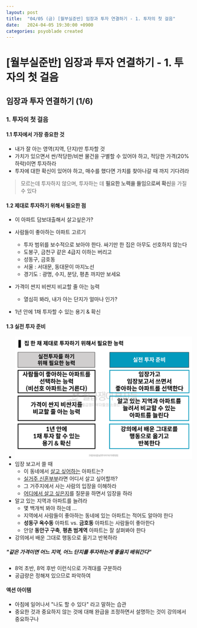 ```yaml
---
layout: post
title:  "04/05 (금) [월부실준반] 임장과 투자 연결하기 - 1. 투자의 첫 걸음"
date:   2024-04-05 19:30:00 +0900
categories: psyoblade created
---
```


# [월부실준반] 임장과 투자 연결하기 - 1. 투자의 첫 걸음

## 임장과 투자 연결하기 (1/6)

### 1. 투자의 첫 걸음

#### 1.1 투자에서 가장 중요한 것

* 내가 잘 아는 영역(지역, 단지)만 투자할 것
* 가치가 있으면서 싼/적당한/비싼 물건을 구별할 수 있어야 하고, 적당한 가격(20% 하락)이면 투자하라
* 투자에 대한 확신이 있어야 하고, 매수를 했다면 가치를 찾아나갈 때 까지 기다려라

> 모르는데 투자하지 않으며, 투자하는 데 **필요한 노력을 들임으로써 확신**을 가질 수 있다

#### 1.2 제대로 투자하기 위해서 필요한 점

* 이 아파트 담보대출해서 살고싶은가?
* 사람들이 좋아하는 아파트 고르기
  * 투자 범위를 보수적으로 보아야 한다. 싸기만 한 집은 아무도 선호하지 않는다
  * 도봉구, 금천구 같은 4급지 이하는 버리고
  * 성동구, 금호동
  * 서울 : 서대문, 동대문이 마지노선
  * 경기도 : 광명, 수지, 분당, 평촌 까지만 보세요

* 가격이 싼지 비싼지 비교할 줄 아는 능력
  * 열심히 봐라, 내가 아는 단지가 얼마나 인가?
* 1년 안에 1채 투자할 수 있는 용기 & 확신

#### 1.3 실전 투자 준비

* ![image-20240405203740241](/private/images/2024-04-05-siljun-day1/image-20240405203740241.png)
* 임장 보고서 쓸 때
  * 이 동네에서 <u>살고 싶어하는</u> 아파트는?
  * <u>실거주 신혼부부</u>라면 어디서 살고 싶어할까?
  * 그 거주지에서 사는 사람의 입장을 이해하라
  * <u>어디에서 살고 싶은지</u>를 질문을 하면서 임장을 하라
* 알고 있는 지역과 아파트를 늘려라
  * 몇 백개씩 봐야 하는데 ... 
  * 지역에서 사람들이 좋아하는 동네에 있는 아파트는 적어도 알아야 한다
  * **성동구 옥수동** 아파트 vs. **금호동** 아파트는 사람들이 좋아한다
  * 안양 **동안구 구축**, **평촌 범계역** 아파트는 잘 살펴봐야 한다
* 강의에서 배운 그대로 행동으로 옮기고 반복하라

##### "**같은 가격이면 어느 지역, 어느 단지를 투자하는게 좋을지** 배워간다"

* 8억 초반, 8억 후반 이런식으로 가격대를 구분하라
* 공급량은 정해져 있으므로 파악하여 



#### 액션 아이템

* 아침에 일어나서 "나도 할 수 있다" 라고 말하는 습관
* 중요한 것과 중요하지 않는 것에 대해 완급을 조정하면서 설명하는 것이 강의에서 중요하구나

